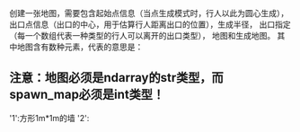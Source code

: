 创建一张地图，需要包含起始点信息（当点生成模式时，行人以此为圆心生成），
出口点信息（出口的中心，用于估算行人距离出口的位置），生成半径，
出口指定（每一个数组代表一种类型的行人可以离开的出口类型），
地图和生成地图。
其中地图含有数种元素，代表的意思是：
## 注意：地图必须是ndarray的str类型，而spawn_map必须是int类型！
'1':方形1m*1m的墙
'2':
